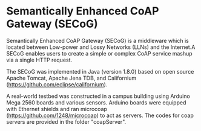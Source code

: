 # Semantically Enhanced CoAP Gateway (SECoG)
Semantically Enhanced CoAP Gateway (SECoG) is a middleware which is located between Low-power and Lossy Networks (LLNs) and the Internet.A SECoG enables users to create a simple or complex CoAP service mashup via a single HTTP request.

The SECoG was implemented in Java (version 1.8.0) based on open source Apache Tomcat, Apache Jena TDB, and Californium (https://github.com/eclipse/californium).

A real-world testbed was constructed in a campus building using Arduino Mega 2560 boards and various sensors. Arduino boards were equipped with Ethernet shields and ran microcoap (https://github.com/1248/microcoap) to act as servers. The codes for coap servers are provided in the folder "coapServer".
